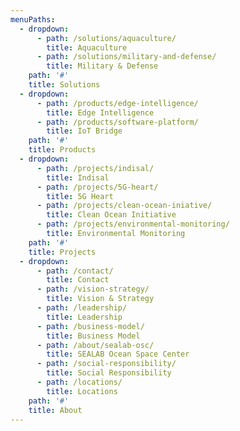 ```yaml
---
menuPaths:
  - dropdown:
      - path: /solutions/aquaculture/
        title: Aquaculture
      - path: /solutions/military-and-defense/
        title: Military & Defense
    path: '#'
    title: Solutions
  - dropdown:
      - path: /products/edge-intelligence/
        title: Edge Intelligence
      - path: /products/software-platform/
        title: IoT Bridge
    path: '#'
    title: Products
  - dropdown:
      - path: /projects/indisal/
        title: Indisal
      - path: /projects/5G-heart/
        title: 5G Heart
      - path: /projects/clean-ocean-iniative/
        title: Clean Ocean Initiative
      - path: /projects/environmental-monitoring/
        title: Environmental Monitoring
    path: '#'
    title: Projects
  - dropdown:
      - path: /contact/
        title: Contact
      - path: /vision-strategy/
        title: Vision & Strategy
      - path: /leadership/
        title: Leadership
      - path: /business-model/
        title: Business Model
      - path: /about/sealab-osc/
        title: SEALAB Ocean Space Center
      - path: /social-responsibility/
        title: Social Responsibility
      - path: /locations/
        title: Locations
    path: '#'
    title: About
---
```


